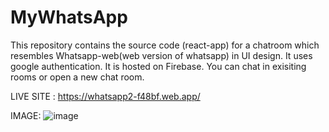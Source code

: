 # MyWhatsApp
 
This repository contains the source code (react-app) for a chatroom which resembles Whatsapp-web(web version of whatsapp) in UI design.
It uses google authentication.
It is hosted on Firebase.
You can chat in exisiting rooms or open a new chat room.



LIVE SITE : https://whatsapp2-f48bf.web.app/

IMAGE:
![image](https://user-images.githubusercontent.com/78643058/123627446-a2b89380-d82f-11eb-8508-dee533eb6ee4.png)

